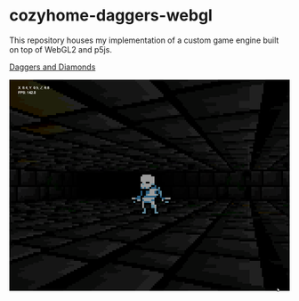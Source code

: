 # cozyhome-daggers-webgl
This repository houses my implementation of a custom game engine built on top of WebGL2 and p5js.

[Daggers and Diamonds](https://cs.nyu.edu/~djc624/hobby/daggers_webgl/index.html)
<p align="center">
  <img src="images/engine.gif" alt="Engine Gif"/>
</p>
